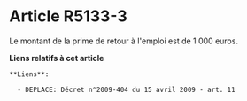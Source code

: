# Article R5133-3

Le montant de la prime de retour à l'emploi est de 1 000 euros.

**Liens relatifs à cet article**

	**Liens**:

	  - DEPLACE: Décret n°2009-404 du 15 avril 2009 - art. 11

